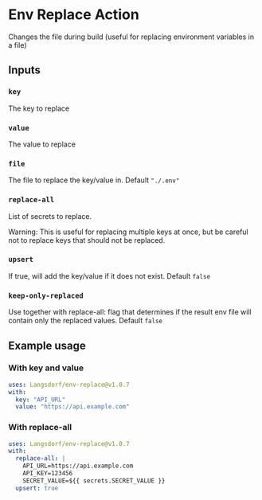 # Env Replace Action

Changes the file during build (useful for replacing environment variables in a file)

## Inputs

### `key`

The key to replace

### `value`

The value to replace

### `file`

The file to replace the key/value in. Default `"./.env"`

### `replace-all`

List of secrets to replace.

Warning: This is useful for replacing multiple keys at once, but be careful not to replace keys that should not be replaced.

### `upsert`

If true, will add the key/value if it does not exist. Default `false`

### `keep-only-replaced`

Use together with replace-all: flag that determines if the result env file will contain only the replaced values. Default `false`

## Example usage

### With key and value

```yaml
uses: Langsdorf/env-replace@v1.0.7
with:
  key: "API_URL"
  value: "https://api.example.com"
```

### With replace-all

```yaml
uses: Langsdorf/env-replace@v1.0.7
with:
  replace-all: |
    API_URL=https://api.example.com
    API_KEY=123456
    SECRET_VALUE=${{ secrets.SECRET_VALUE }}
  upsert: true
```
